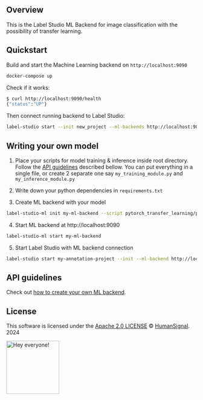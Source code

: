 <!--
---
title: Transfer learning with PyTorch
type: blog
tier: all
order: 50
meta_title: Label Studio backend to demonstrate transfer learning with PyTorch
meta_description: This is a tutorial on how to use the example model for image classification with the possibility of transfer learning. 
categories:
    - tutorial
    - pytorch
    - image classification
image: "/tutorials/pytorch.png"
---
-->

## Overview 

This is the Label Studio ML Backend for image classification with the possibility of transfer learning. 

## Quickstart

Build and start the Machine Learning backend on `http://localhost:9090`

```bash
docker-compose up
```

Check if it works:

```bash
$ curl http://localhost:9090/health
{"status":"UP"}
```

Then connect running backend to Label Studio:

```bash
label-studio start --init new_project --ml-backends http://localhost:9090 --template image_classification
```


## Writing your own model

1. Place your scripts for model training & inference inside root directory. Follow the [API guidelines](#api-guidelines) described bellow. You can put everything in a single file, or create 2 separate one say `my_training_module.py` and `my_inference_module.py`

2. Write down your python dependencies in `requirements.txt`

3. Create ML backend with your model
```bash
label-studio-ml init my-ml-backend --script pytorch_transfer_learning/pytorch_transfer_learning.py
```

4. Start ML backend at http://localhost:9090
```bash
label-studio-ml start my-ml-backend
```

5. Start Label Studio with ML backend connection
```bash
label-studio start my-annotation-project --init --ml-backend http://localhost:9090
```
   
## API guidelines

Check out [how to create your own ML backend](https://github.com/HumanSignal/label-studio-ml-backend/tree/master?tab=readme-ov-file#advanced-usage-develop-your-model).

## License

This software is licensed under the [Apache 2.0 LICENSE](/LICENSE) © [HumanSignal](https://www.humansignal.com/). 2024

<img src="https://github.com/heartexlabs/label-studio/blob/master/images/opossum_looking.png?raw=true" title="Hey everyone!" height="140" width="140" />

